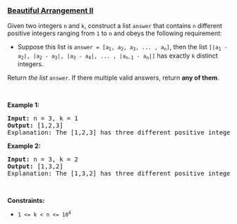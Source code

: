 ### [Beautiful Arrangement II](https://leetcode.com/problems/beautiful-arrangement-ii)

<p>Given two integers <code>n</code> and <code>k</code>, construct a list <code>answer</code> that contains <code>n</code> different positive integers ranging from <code>1</code> to <code>n</code> and obeys the following requirement:</p>

<ul>
	<li>Suppose this list is <code>answer =&nbsp;[a<sub>1</sub>, a<sub>2</sub>, a<sub>3</sub>, ... , a<sub>n</sub>]</code>, then the list <code>[|a<sub>1</sub> - a<sub>2</sub>|, |a<sub>2</sub> - a<sub>3</sub>|, |a<sub>3</sub> - a<sub>4</sub>|, ... , |a<sub>n-1</sub> - a<sub>n</sub>|]</code> has exactly <code>k</code> distinct integers.</li>
</ul>

<p>Return <em>the list</em> <code>answer</code>. If there multiple valid answers, return <strong>any of them</strong>.</p>

<p>&nbsp;</p>
<p><strong>Example 1:</strong></p>

<pre>
<strong>Input:</strong> n = 3, k = 1
<strong>Output:</strong> [1,2,3]
Explanation: The [1,2,3] has three different positive integers ranging from 1 to 3, and the [1,1] has exactly 1 distinct integer: 1
</pre>

<p><strong>Example 2:</strong></p>

<pre>
<strong>Input:</strong> n = 3, k = 2
<strong>Output:</strong> [1,3,2]
Explanation: The [1,3,2] has three different positive integers ranging from 1 to 3, and the [2,1] has exactly 2 distinct integers: 1 and 2.
</pre>

<p>&nbsp;</p>
<p><strong>Constraints:</strong></p>

<ul>
	<li><code>1 &lt;= k &lt; n &lt;= 10<sup>4</sup></code></li>
</ul>
